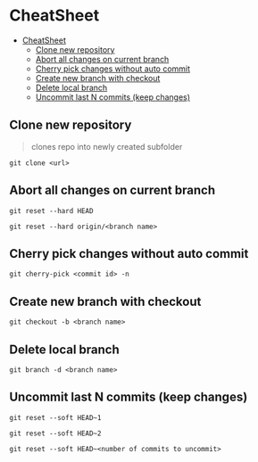 # CheatSheet

- [CheatSheet](#cheatsheet)
  - [Clone new repository](#clone-new-repository)
  - [Abort all changes on current branch](#abort-all-changes-on-current-branch)
  - [Cherry pick changes without auto commit](#cherry-pick-changes-without-auto-commit)
  - [Create new branch with checkout](#create-new-branch-with-checkout)
  - [Delete local branch](#delete-local-branch)
  - [Uncommit last N commits (keep changes)](#uncommit-last-n-commits-keep-changes)

## Clone new repository

> clones repo into newly created subfolder

```
git clone <url>
```

## Abort all changes on current branch

```
git reset --hard HEAD
```

```
git reset --hard origin/<branch name>
```

## Cherry pick changes without auto commit

```
git cherry-pick <commit id> -n
```

## Create new branch with checkout

```
git checkout -b <branch name>
```

## Delete local branch

```
git branch -d <branch name>
```

## Uncommit last N commits (keep changes)

```
git reset --soft HEAD~1
```

```
git reset --soft HEAD~2
```

```
git reset --soft HEAD~<number of commits to uncommit>
```